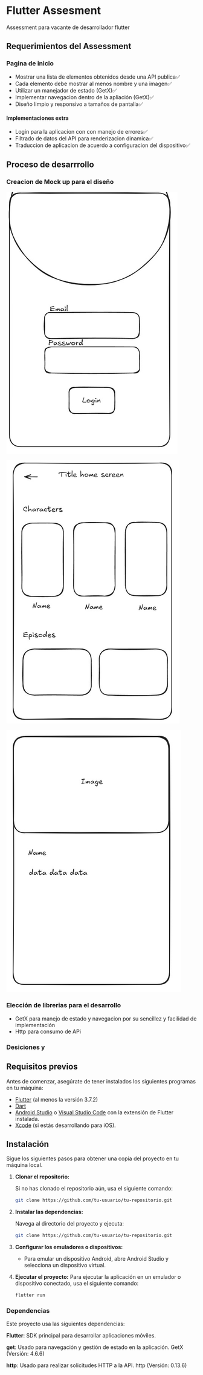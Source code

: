 # Flutter Assesment

Assessment para vacante de desarrollador flutter

## Requerimientos del Assessment
### Pagina de inicio
- Mostrar una lista de elementos obtenidos desde una API publica✅
- Cada elemento debe mostrar al menos nombre y una imagen✅
- Utilizar un manejador de estado (GetX)✅
- Implementar navegacion dentro de la apliación (GetX)✅
- Diseño limpio y responsivo a tamaños de pantalla✅

#### Implementaciones extra
- Login para la aplicacion con con manejo de errores✅
- Filtrado de datos del API para renderizacion dinamica✅
- Traduccion de aplicacion de acuerdo a configuracion del dispositivo✅

## Proceso de desarrrollo 
### Creacion de Mock up para el diseño
![Mock up Login](https://raw.githubusercontent.com/alanolv/CMAssessment/refs/heads/main/assets/images/login_mock.jpg "Título opcional")

![Mock up HomeScreen](https://raw.githubusercontent.com/alanolv/CMAssessment/refs/heads/main/assets/images/home_screen_mock.jpg "Título opcional")

![Mock up Detail](https://raw.githubusercontent.com/alanolv/CMAssessment/refs/heads/main/assets/images/detail_mock.jpg "Título opcional")

### Elección de librerias para el desarrollo
- GetX para manejo de estado y navegacion por su sencillez y facilidad de implementación
- Http para consumo de APi

### Desiciones y 

## Requisitos previos

Antes de comenzar, asegúrate de tener instalados los siguientes programas en tu máquina:

- [Flutter](https://flutter.dev/docs/get-started/install) (al menos la versión 3.7.2)
- [Dart](https://dart.dev/get-dart)
- [Android Studio](https://developer.android.com/studio) o [Visual Studio Code](https://code.visualstudio.com/) con la extensión de Flutter instalada.
- [Xcode](https://developer.apple.com/xcode/) (si estás desarrollando para iOS).

## Instalación

Sigue los siguientes pasos para obtener una copia del proyecto en tu máquina local.

1. **Clonar el repositorio:**

   Si no has clonado el repositorio aún, usa el siguiente comando:

   ```bash
   git clone https://github.com/tu-usuario/tu-repositorio.git

2. **Instalar las dependencias:**

    Navega al directorio del proyecto y ejecuta:

    ```bash
    git clone https://github.com/tu-usuario/tu-repositorio.git

3. **Configurar los emuladores o dispositivos:**

    - Para emular un dispositivo Android, abre Android Studio y selecciona un dispositivo virtual.

4. **Ejecutar el proyecto:**
    Para ejecutar la aplicación en un emulador o dispositivo conectado, usa el siguiente comando:

    ```bash
    flutter run

### Dependencias
Este proyecto usa las siguientes dependencias:

**Flutter**: SDK principal para desarrollar aplicaciones móviles.

**get**: Usado para navegación y gestión de estado en la aplicación. GetX (Versión: 4.6.6)

**http**: Usado para realizar solicitudes HTTP a la API. http (Versión: 0.13.6)


